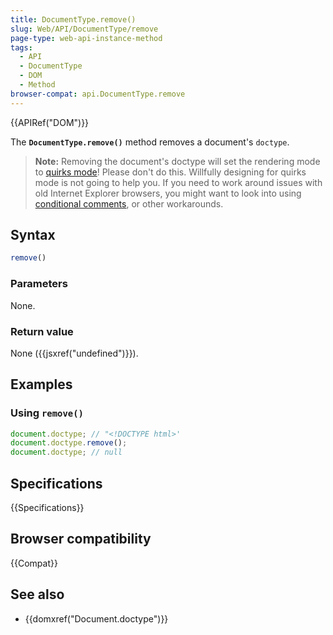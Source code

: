 ```yaml
---
title: DocumentType.remove()
slug: Web/API/DocumentType/remove
page-type: web-api-instance-method
tags:
  - API
  - DocumentType
  - DOM
  - Method
browser-compat: api.DocumentType.remove
---
```

{{APIRef("DOM")}}

The **`DocumentType.remove()`** method removes a document's `doctype`.

> **Note:** Removing the document's doctype will set the rendering mode to
> [quirks mode](/en-US/docs/Web/HTML/Quirks_Mode_and_Standards_Mode)!
> Please don't do this. Willfully designing for quirks mode is not going to help you.
> If you need to work around issues with old Internet Explorer browsers, you might want to look into using
> [conditional comments](/en-US/docs/Learn/Tools_and_testing/Cross_browser_testing/HTML_and_CSS#ie_conditional_comments), or other workarounds.

## Syntax

```js
remove()
```

### Parameters

None.

### Return value

None ({{jsxref("undefined")}}).

## Examples

### Using `remove()`

```js
document.doctype; // "<!DOCTYPE html>'
document.doctype.remove();
document.doctype; // null
```

## Specifications

{{Specifications}}

## Browser compatibility

{{Compat}}

## See also

- {{domxref("Document.doctype")}}

